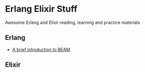 # Erlang Elixir Stuff
Awesome  Erlang and Elixir reading, learning and practice materials

## Erlang
- [A brief introduction to BEAM](https://www.erlang.org/blog/a-brief-beam-primer/)
## Elixir